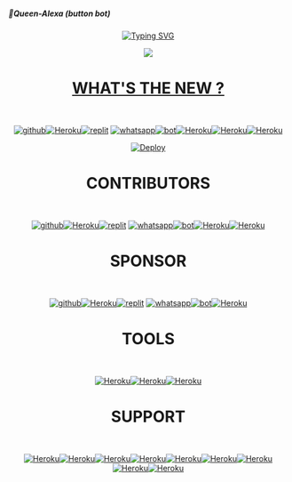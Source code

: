 ##### 👸Queen-Alexa (button bot)
<div align="center">
 
   [![Typing SVG](https://readme-typing-svg.herokuapp.com?font=leamon&color=F70000&lines=Welcome+to+Queen-Alexa+project...;Created+by+ChamodKeshan...;Owner+by+En-cuzier...;Frist+aleXa+system+whatsapp+bot...;Alexa+is+super+speed...?size=200)](https://github.com/ChamodKeshan/Queen-Alexa)
   


<div align="center">
 <a href="github.com/ChamodKeshan"><img align="center" src="https://cardivo.vercel.app/api?name=Queen-Alexa&description=Hi,Welcome to the Queen Alexa project.Queen Alexa is power full whatsapp user bot.super speed and unlimited logo and commond.you can free by Queen-Alexa Wa bot.Not copyright claim.TANNKS FOR YOU.  nice to meet  you&image=https://github.com/Chamodya-official.png&backgroundColor=%23ecf0f1&whatsapp=wa.me/94702256963_&github=Queen-Alexa&pattern=ticTacToe&colorPattern=%23eaeaea" /
</a>
    
    
#            WHAT'S THE NEW ?
   <br/> <div align="center">
[![github](https://github.com/github.png?size=100)](https://github.com/ChamodKeshan/Queen-Alexa)[![Heroku](https://github.com/heroku.png?size=89)](https://heroku.com/deploy?template=https://github.com/ChamodKeshan/Queen-Alexa)[![replit](https://github.com/replit.png?size=100)](https://github.com/ChamodKeshan/Queen-Alexa) [![whatsapp](https://github.com/whatsapp.png?size=89)](https://ChamodKeshan/Queen-Alexa)[![bot](https://github.com/youtube.png?size=89)](https://github.com/ChamodKeshan/Queen-Alexa)[![Heroku](https://github.com/facebook.png?size=89)](https://ChamodKeshan/Queen-Alexa)[![Heroku](https://github.com/instagram.png?size=89)](https://github.com/ChamodKeshan/Queen-Alexa)[![Heroku](https://github.com/you-tube.png?size=89)](https://github.com/ChamodKeshan/Queen-Alexa)<br/>
</div>
   

   
[![Deploy](https://www.herokucdn.com/deploy/button.svg)](https://heroku.com/deploy?template=https://github.com/ChamodKeshan/Queen-Alexa)

  
#              CONTRIBUTORS
  <br/> <div align="center">
[![github](https://github.com/ChamodKeshan.png?size=100)](https://github.com/ChamodKeshan/Queen-Alexa)[![Heroku](https://github.com/En-cuzier.png?size=89)](https://ChamodKeshan/Queen-Alexa)[![replit](https://github.com/xneon2.png?size=100)](https://github.com/ChamodKeshan/Queen-Alexa) [![whatsapp](https://github.com/TOXIC-DEVIL.png?size=100)](https://ChamodKeshan/Queen-Alexa)[![bot](https://github.com/kawithma.png?size=100)](https://github.com/ChamodKeshan/Queen-Alexa)[![Heroku](https://github.com/Chamodya-official.png?size=100)](https://ChamodKeshan/Queen-Alexa)[![Heroku](https://github.com/sha-nuxx.png?size=100)](https://github.com/ChamodKeshan/Queen-Alexa)<br/> 
</div>
  
#              SPONSOR
   
  <br/> <div align="center">
[![github](https://github.com/Queen-Alexa.png?size=100)](https://github.com/ChamodKeshan/Queen-Alexa)[![Heroku](https://github.com/aleXa.png?size=100)](https://ChamodKeshan/Queen-Alexa)[![replit](https://github.com/yusufusta.png?size=100)](https://github.com/ChamodKeshan/Queen-Alexa) [![whatsapp](https://github.com/alexi.png?size=100)](https://ChamodKeshan/Queen-Alexa)[![bot](https://github.com/phaticusthiccy.png?size=100)](https://github.com/ChamodKeshan/Queen-Alexa)[![Heroku](https://github.com/adiwajshing.png?size=100)](https://ChamodKeshan/Queen-Alexa)<br/> 
</div>

#              TOOLS
   <br/> <div align="center">
  [![Heroku](https://github.com/telegraph.png?size=89)](https://github.com/ChamodKeshan/Queen-Alexa)[![Heroku](https://github.com/remove-bg.png?size=89)](https://github.com/ChamodKeshan/Queen-Alexa)[![Heroku](https://github.com/Google.png?size=89)](https://github.com/ChamodKeshan/Queen-Alexa)
   
#               SUPPORT
   <br/> <div align="center">
   [![Heroku](https://github.com/ioc.png?size=89)](https://github.com/ChamodKeshan/Queen-Alexa)[![Heroku](https://github.com/android.png?size=89)](https://github.com/ChamodKeshan/Queen-Alexa)[![Heroku](https://github.com/apple.png?size=89)](https://github.com/ChamodKeshan/Queen-Alexa)[![Heroku](https://github.com/Huawei.png?size=89)](https://github.com/ChamodKeshan/Queen-Alexa)[![Heroku](https://github.com/Samsung.png?size=89)](https://github.com/ChamodKeshan/Queen-Alexa)[![Heroku](https://github.com/intel.png?size=89)](https://github.com/ChamodKeshan/Queen-Alexa)[![Heroku](https://github.com/desktop.png?size=89)](https://github.com/ChamodKeshan/Queen-Alexa)[![Heroku](https://github.com/dell.png?size=89)](https://github.com/ChamodKeshan/Queen-Alexa)[![Heroku](https://github.com/Microsoft.png?size=89)](https://github.com/ChamodKeshan/Queen-Alexa)
   
   
   
   
   
   
